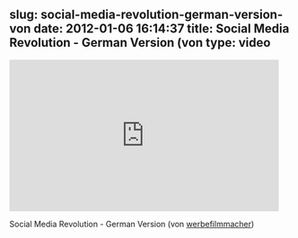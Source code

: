 slug: social-media-revolution-german-version-von
date: 2012-01-06 16:14:37
title: Social Media Revolution - German Version (von 
type: video
---

<iframe width="480" height="270" src="http://www.youtube.com/embed/bKgQSkCIODE?fs=1&feature=oembed" frameborder="0" allowfullscreen></iframe>

Social Media Revolution - German Version (von [werbefilmmacher](http://www.youtube.com/watch?feature=player_embedded&v=bKgQSkCIODE))
